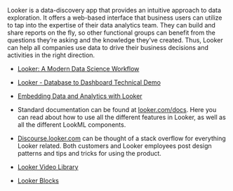 Looker is a data-discovery app that provides an intuitive approach to data exploration.
It offers a web-based interface that business users can utilize to tap
into the expertise of their data analytics team.
They can build and share reports on the fly,
so other functional groups can benefit from the questions they’re asking and the knowledge they’ve created.
Thus, Looker can help all companies use data to drive their business decisions and activities in the right direction.

* [Looker: A Modern Data Science Workflow](https://www.youtube.com/watch?v=8Pzmrcu63oY)
* [Looker - Database to Dashboard Technical Demo](https://www.youtube.com/watch?v=HBgJWCBOOZg)
* [Embedding Data and Analytics with Looker](https://www.youtube.com/watch?v=5P5_6Htgdy0)

* Standard documentation can be found at [looker.com/docs](https://docs.looker.com/). Here you can read about how to use all the different features in Looker, as well as all the different LookML components.
* [Discourse.looker.com](https://discourse.looker.com/) can be thought of a stack overflow for everything Looker related. Both customers and Looker employees post design patterns and tips and tricks for using the product.
* [Looker Video Library](https://docs.looker.com/video-library/exploring-data)
* [Looker Blocks](https://looker.com/platform/blocks)
